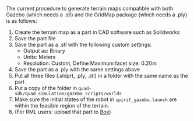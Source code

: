 The current procedure to generate terrain maps compatible with both Gazebo (which needs a .stl) and the GridMap package (which needs a .ply) is as follows:

1. Create the terrain map as a part in CAD software such as Solidworks
2. Save the part file
3. Save the part as a .stl with the following custom settings:
   - Output as: Binary
   - Units: Meters
   - Resolution: Custom, Define Maximum facet size: 0.20m
4. Save the part as a .ply with the same settings above
5. Put all three files (.sldprt, .ply, .stl) in a folder with the same name as the part
6. Put a copy of the folder in `quad-sdk/quad_simulation/gazebo_scripts/worlds`
7. Make sure the initial states of the robot in `spirit_gazebo.launch` are within the feasible region of the terrain.
8. (For RML users: upload that part to [Box](https://cmu.app.box.com/folder/140471289581))